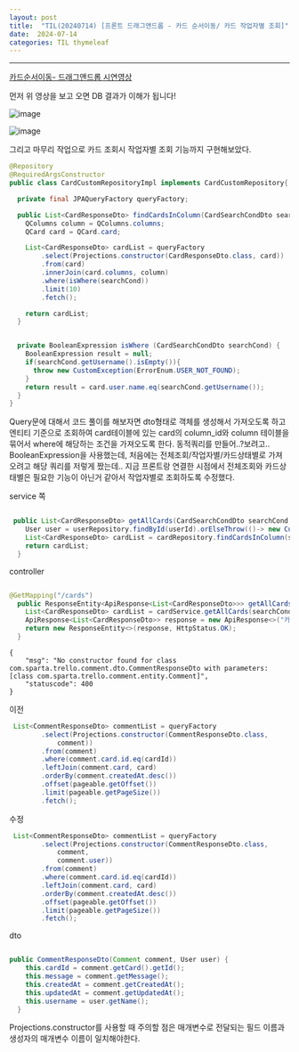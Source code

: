 ```yaml
---
layout: post
title:  "TIL(20240714) [프론트 드래그앤드롭 - 카드 순서이동/ 카드 작업자별 조회]"
date:  2024-07-14
categories: TIL thymeleaf
---
```


----------------------------------------------------------------------------

[카드순서이동- 드래그앤드롭 시연영상](https://www.veed.io/view/e0716612-6b0c-4806-bd18-a518661c86f0?panel=share)

먼저 위 영상을 보고 오면 DB 결과가 이해가 됩니다!

![image](https://github.com/user-attachments/assets/3ce6605f-4e91-4f6c-aa6f-6b1a2bdd281f)


![image](https://github.com/user-attachments/assets/c4e7afbc-2304-4aa8-b28a-4e3df77d7d05)



그리고 마무리 작업으로 카드 조회시 작업자별 조회 기능까지 구현해보았다.

```java
@Repository
@RequiredArgsConstructor
public class CardCustomRepositoryImpl implements CardCustomRepository{

  private final JPAQueryFactory queryFactory;

  public List<CardResponseDto> findCardsInColumn(CardSearchCondDto searchCond) {
    QColumns column = QColumns.columns;
    QCard card = QCard.card;

    List<CardResponseDto> cardList = queryFactory
        .select(Projections.constructor(CardResponseDto.class, card))
        .from(card)
        .innerJoin(card.columns, column)
        .where(isWhere(searchCond))
        .limit(10)
        .fetch();

    return cardList;
  }


  private BooleanExpression isWhere (CardSearchCondDto searchCond) {
    BooleanExpression result = null;
    if(searchCond.getUsername().isEmpty()){
      throw new CustomException(ErrorEnum.USER_NOT_FOUND);
    }
    return result = card.user.name.eq(searchCond.getUsername());
  }
}

```
Query문에 대해서 코드 풀이를 해보자면
dto형태로 객체를 생성해서 가져오도록 하고 
엔티티 기준으로 조회하여 card테이블에 있는 card의 column_id와 column 테이블을 묶어서 where에 해당하는 조건을 가져오도록 한다. 동적쿼리를 만들어..?보려고.. BooleanExpression을 사용했는데, 처음에는 전체조회/작업자별/카드상태별로 가져오려고 해당 쿼리를 저렇게 짰는데.. 지금 프론트랑 연결한 시점에서 전체조회와 카드상태별은 필요한 기능이 아닌거 같아서 작업자별로 조회하도록 수정했다.  

service 쪽

```java

 public List<CardResponseDto> getAllCards(CardSearchCondDto searchCond, Long userId) {
    User user = userRepository.findById(userId).orElseThrow(()-> new CustomException(ErrorEnum.USER_NOT_AUTHENTICATED));
    List<CardResponseDto> cardList = cardRepository.findCardsInColumn(searchCond);
    return cardList;
  }

```

controller

```java

@GetMapping("/cards")
  public ResponseEntity<ApiResponse<List<CardResponseDto>>> getAllCards(@RequestBody CardSearchCondDto searchCond, @AuthenticationPrincipal UserDetailsImpl userDetails) {
    List<CardResponseDto> cardList = cardService.getAllCards(searchCond, userDetails.getUser().getId());
    ApiResponse<List<CardResponseDto>> response = new ApiResponse<>("카드 전체조회 성공", "200", cardList);
    return new ResponseEntity<>(response, HttpStatus.OK);
  }

```

```
{
    "msg": "No constructor found for class com.sparta.trello.comment.dto.CommentResponseDto with parameters: [class com.sparta.trello.comment.entity.Comment]",
    "statuscode": 400
}
```

이전

```java
 List<CommentResponseDto> commentList = queryFactory
        .select(Projections.constructor(CommentResponseDto.class,
            comment))
        .from(comment)
        .where(comment.card.id.eq(cardId))
        .leftJoin(comment.card, card)
        .orderBy(comment.createdAt.desc())
        .offset(pageable.getOffset())
        .limit(pageable.getPageSize())
        .fetch();
```

수정

```java
 List<CommentResponseDto> commentList = queryFactory
        .select(Projections.constructor(CommentResponseDto.class,
            comment,
            comment.user))
        .from(comment)
        .where(comment.card.id.eq(cardId))
        .leftJoin(comment.card, card)
        .orderBy(comment.createdAt.desc())
        .offset(pageable.getOffset())
        .limit(pageable.getPageSize())
        .fetch();
```

dto

```java

public CommentResponseDto(Comment comment, User user) {
    this.cardId = comment.getCard().getId();
    this.message = comment.getMessage();
    this.createdAt = comment.getCreatedAt();
    this.updatedAt = comment.getUpdatedAt();
    this.username = user.getName();
  }

```

Projections.constructor를 사용할 때 주의할 점은 매개변수로 전달되는 필드 이름과 생성자의 매개변수 이름이 일치해야한다.